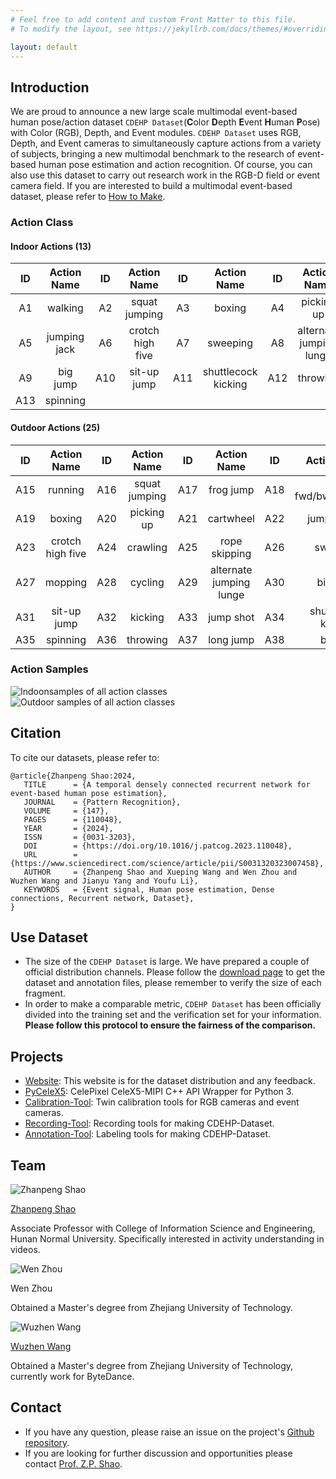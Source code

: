 ```yaml
---
# Feel free to add content and custom Front Matter to this file.
# To modify the layout, see https://jekyllrb.com/docs/themes/#overriding-theme-defaults

layout: default
---
```

## Introduction

We are proud to announce a new large scale multimodal event-based human pose/action dataset `CDEHP Dataset`(**C**olor **D**epth **E**vent **H**uman **P**ose) with Color (RGB), Depth, and Event modules. `CDEHP Dataset` uses RGB, Depth, and Event cameras to simultaneously capture actions from a variety of subjects, bringing a new multimodal benchmark to the research of event-based human pose estimation and action recognition. Of course, you can also use this dataset to carry out research work in the RGB-D field or event camera field. If you are interested to build a multimodal event-based dataset, please refer to [How to Make](/how-to-make).

### Action Class

#### Indoor Actions (13)

|  ID   | Action Name  |  ID   |   Action Name    |  ID   |     Action Name     |  ID   |       Action Name       |
| :---: | :----------: | :---: | :--------------: | :---: | :-----------------: | :---: | :---------------------: |
|  A1   |   walking    |  A2   |  squat jumping   |  A3   |       boxing        |  A4   |       picking up        |
|  A5   | jumping jack |  A6   | crotch high five |  A7   |      sweeping       |  A8   | alternate jumping lunge |
|  A9   |   big jump   |  A10  |   sit-up jump    |  A11  | shuttlecock kicking |  A12  |        throwing         |
|  A13  |   spinning   |       |                  |       |                     |       |                         |

#### Outdoor Actions (25)

|  ID   |   Action Name    |  ID   |  Action Name  |  ID   |       Action Name       |  ID   |       Action Name       |
| :---: | :--------------: | :---: | :-----------: | :---: | :---------------------: | :---: | :---------------------: |
|  A15  |     running      |  A16  | squat jumping |  A17  |        frog jump        |  A18  | jump fwd/bwd/left/right |
|  A19  |      boxing      |  A20  |  picking up   |  A21  |        cartwheel        |  A22  |      jumping jack       |
|  A23  | crotch high five |  A24  |   crawling    |  A25  |      rope skipping      |  A26  |        sweeping         |
|  A27  |     mopping      |  A28  |    cycling    |  A29  | alternate jumping lunge |  A30  |        big jump         |
|  A31  |   sit-up jump    |  A32  |    kicking    |  A33  |        jump shot        |  A34  |   shuttlecock kicking   |
|  A35  |     spinning     |  A36  |   throwing    |  A37  |        long jump        |  A38  |         burpee          |


### Action Samples

![Indoonsamples of all action classes](/assets/Indoor.png)
![Outdoor samples of all action classes](/assets/Outdoor.png)

## Citation

To cite our datasets, please refer to:

```text
@article{Zhanpeng Shao:2024,
   TITLE      = {A temporal densely connected recurrent network for event-based human pose estimation},
   JOURNAL    = {Pattern Recognition},
   VOLUME     = {147},
   PAGES      = {110048},
   YEAR       = {2024},
   ISSN       = {0031-3203},
   DOI        = {https://doi.org/10.1016/j.patcog.2023.110048},
   URL        = {https://www.sciencedirect.com/science/article/pii/S0031320323007458},
   AUTHOR     = {Zhanpeng Shao and Xueping Wang and Wen Zhou and Wuzhen Wang and Jianyu Yang and Youfu Li},
   KEYWORDS   = {Event signal, Human pose estimation, Dense connections, Recurrent network, Dataset},
}
```

## Use Dataset

* The size of the `CDEHP Dataset` is large. We have prepared a couple of official distribution channels. Please follow the [download page](/download) to get the dataset and annotation files, please remember to verify the size of each fragment.
* In order to make a comparable metric, `CDEHP Dataset` has been officially divided into the training set and the verification set for your information. **Please follow this protocol to ensure the fairness of the comparison.**


## Projects

* [Website](https://github.com/CDEHP-Dataset/cdehp-dataset.github.io): This website is for the dataset distribution and any feedback.
* [PyCeleX5](https://github.com/CDEHP-Dataset/PyCeleX5): CelePixel CeleX5-MIPI C++ API Wrapper for Python 3.
* [Calibration-Tool](https://github.com/CDEHP-Dataset/Calibration-Tool): Twin calibration tools for RGB cameras and event cameras.
* [Recording-Tool](https://github.com/CDEHP-Dataset/Calibration-Tool): Recording tools for making CDEHP-Dataset.
* [Annotation-Tool](https://github.com/CDEHP-Dataset/Annotation-Tool): Labeling tools for making CDEHP-Dataset.

## Team

<div class="row">
   <div class="cell">
      <img class="member_avatar" src="/assets/perry.jpg" alt="Zhanpeng Shao" />
      <p class="member_name"><a href="https://perryshao.github.io/">Zhanpeng Shao</a></p>
      <p>Associate Professor with College of Information Science and Engineering, Hunan Normal University. Specifically interested in activity understanding in videos.</p>
   </div>

   <div class="cell">
      <img class="member_avatar" src="/assets/xavier.jpg" alt="Wen Zhou" />
      <p class="member_name"><a herf="https://github.com/xavier-zw">Wen Zhou</a></p>
      <p>Obtained a Master's degree from Zhejiang University of Technology.</p>
   </div>

   <div class="cell">
      <img class="member_avatar" src="/assets/kuretru.jpg" alt="Wuzhen Wang" />
      <p class="member_name"><a href="https://github.com/kuretru">Wuzhen Wang</a></p>
      <p>Obtained a Master's degree from Zhejiang University of Technology, currently work for ByteDance.</p>
   </div>
</div>

## Contact

* If you have any question, please raise an issue on the project's [Github repository](https://github.com/CDEHP-Dataset/cdehp-dataset.github.io/issues).
* If you are looking for further discussion and opportunities please contact [Prof. Z.P. Shao](https://perryshao.github.io/).
